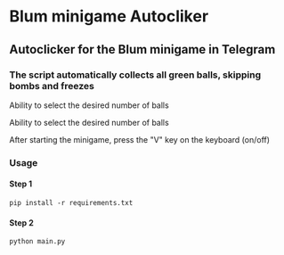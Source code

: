 # Blum minigame Autocliker
## Autoclicker for the Blum minigame in Telegram

### The script automatically collects all green balls, skipping bombs and freezes

Ability to select the desired number of balls

Ability to select the desired number of balls

After starting the minigame, press the "V" key on the keyboard (on/off)
### Usage
#### Step 1
```
pip install -r requirements.txt
```
#### Step 2
```
python main.py
```
